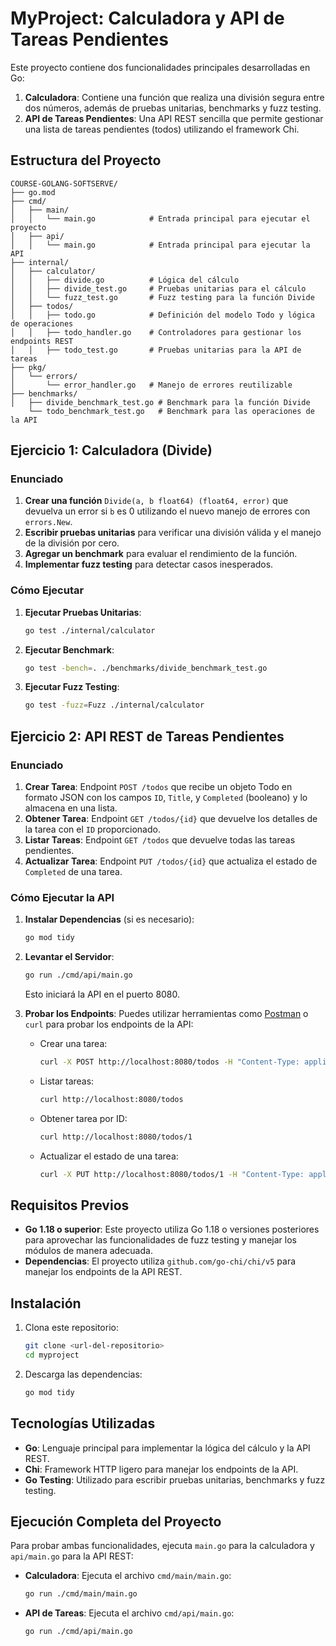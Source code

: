 # MyProject: Calculadora y API de Tareas Pendientes

Este proyecto contiene dos funcionalidades principales desarrolladas en Go:

1. **Calculadora**: Contiene una función que realiza una división segura entre dos números, además de pruebas unitarias, benchmarks y fuzz testing.
2. **API de Tareas Pendientes**: Una API REST sencilla que permite gestionar una lista de tareas pendientes (todos) utilizando el framework Chi.

## Estructura del Proyecto

```
COURSE-GOLANG-SOFTSERVE/
├── go.mod
├── cmd/
│   ├── main/
│   │   └── main.go            # Entrada principal para ejecutar el proyecto
│   ├── api/
│   │   └── main.go            # Entrada principal para ejecutar la API
├── internal/
│   ├── calculator/
│   │   ├── divide.go          # Lógica del cálculo
│   │   ├── divide_test.go     # Pruebas unitarias para el cálculo
│   │   └── fuzz_test.go       # Fuzz testing para la función Divide
│   ├── todos/
│   │   ├── todo.go            # Definición del modelo Todo y lógica de operaciones
│   │   ├── todo_handler.go    # Controladores para gestionar los endpoints REST
│   │   ├── todo_test.go       # Pruebas unitarias para la API de tareas
├── pkg/
│   └── errors/
│       └── error_handler.go   # Manejo de errores reutilizable
├── benchmarks/
│   ├── divide_benchmark_test.go # Benchmark para la función Divide
    └── todo_benchmark_test.go   # Benchmark para las operaciones de la API
```

## Ejercicio 1: Calculadora (Divide)

### Enunciado

1. **Crear una función** `Divide(a, b float64) (float64, error)` que devuelva un error si `b` es 0 utilizando el nuevo manejo de errores con `errors.New`.
2. **Escribir pruebas unitarias** para verificar una división válida y el manejo de la división por cero.
3. **Agregar un benchmark** para evaluar el rendimiento de la función.
4. **Implementar fuzz testing** para detectar casos inesperados.

### Cómo Ejecutar

1. **Ejecutar Pruebas Unitarias**:
   ```sh
   go test ./internal/calculator
   ```

2. **Ejecutar Benchmark**:
   ```sh
   go test -bench=. ./benchmarks/divide_benchmark_test.go
   ```

3. **Ejecutar Fuzz Testing**:
   ```sh
   go test -fuzz=Fuzz ./internal/calculator
   ```

## Ejercicio 2: API REST de Tareas Pendientes

### Enunciado

1. **Crear Tarea**: Endpoint `POST /todos` que recibe un objeto Todo en formato JSON con los campos `ID`, `Title`, y `Completed` (booleano) y lo almacena en una lista.
2. **Obtener Tarea**: Endpoint `GET /todos/{id}` que devuelve los detalles de la tarea con el `ID` proporcionado.
3. **Listar Tareas**: Endpoint `GET /todos` que devuelve todas las tareas pendientes.
4. **Actualizar Tarea**: Endpoint `PUT /todos/{id}` que actualiza el estado de `Completed` de una tarea.

### Cómo Ejecutar la API

1. **Instalar Dependencias** (si es necesario):
   ```sh
   go mod tidy
   ```

2. **Levantar el Servidor**:
   ```sh
   go run ./cmd/api/main.go
   ```
   Esto iniciará la API en el puerto 8080.

3. **Probar los Endpoints**:
   Puedes utilizar herramientas como [Postman](https://www.postman.com/) o `curl` para probar los endpoints de la API:
   - Crear una tarea:
     ```sh
     curl -X POST http://localhost:8080/todos -H "Content-Type: application/json" -d '{"title": "Aprender Go", "completed": false}'
     ```
   - Listar tareas:
     ```sh
     curl http://localhost:8080/todos
     ```
   - Obtener tarea por ID:
     ```sh
     curl http://localhost:8080/todos/1
     ```
   - Actualizar el estado de una tarea:
     ```sh
     curl -X PUT http://localhost:8080/todos/1 -H "Content-Type: application/json" -d '{"completed": true}'
     ```

## Requisitos Previos

- **Go 1.18 o superior**: Este proyecto utiliza Go 1.18 o versiones posteriores para aprovechar las funcionalidades de fuzz testing y manejar los módulos de manera adecuada.
- **Dependencias**: El proyecto utiliza `github.com/go-chi/chi/v5` para manejar los endpoints de la API REST.

## Instalación

1. Clona este repositorio:
   ```sh
   git clone <url-del-repositorio>
   cd myproject
   ```
2. Descarga las dependencias:
   ```sh
   go mod tidy
   ```

## Tecnologías Utilizadas

- **Go**: Lenguaje principal para implementar la lógica del cálculo y la API REST.
- **Chi**: Framework HTTP ligero para manejar los endpoints de la API.
- **Go Testing**: Utilizado para escribir pruebas unitarias, benchmarks y fuzz testing.

## Ejecución Completa del Proyecto

Para probar ambas funcionalidades, ejecuta `main.go` para la calculadora y `api/main.go` para la API REST:

- **Calculadora**: Ejecuta el archivo `cmd/main/main.go`:
  ```sh
  go run ./cmd/main/main.go
  ```

- **API de Tareas**: Ejecuta el archivo `cmd/api/main.go`:
  ```sh
  go run ./cmd/api/main.go
  ```

